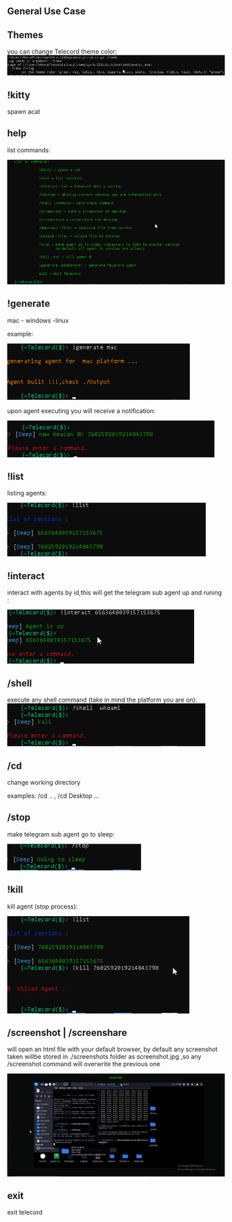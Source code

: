 General Use Case
-----------------

Themes
-------

you can change Telecord theme color:
![alt text](<../images/2024-04-05 04_51_55-C__Windows_System32_cmd.exe.png>)

!kitty
---------- 

spawn acat

help
-------------
list commands:

![alt text](<../images/2024-04-05 04_58_22-telecord.go - telegramc2 - Visual Studio Code.png>)

!generate
----------

mac - windows -linux

example:

![alt text](<../images/2024-04-05 05_04_41-USECASE.md - Telecord - Visual Studio Code.png>)

upon agent executing you will receive a notification:

![alt text](<../images/2024-04-05 05_07_52-C__Windows_System32_cmd.exe - go  run Telecord.go -theme teal.png>)

!list
----------

listing agents:

![alt text](<../images/2024-04-05 05_12_02-C__Windows_System32_cmd.exe - go  run Telecord.go -theme teal.png>)

!interact
-------------

interact with agents by id,this will get the telegram sub agent up and runing :

![alt text](<../images/2024-04-05 05_12_30-C__Windows_System32_cmd.exe - go  run Telecord.go -theme teal.png>)

/shell
--------------

execute any shell command (take in mind the platform you are on):
![alt text](<../images/2024-04-05 05_14_01-C__Windows_System32_cmd.exe - go  run Telecord.go -theme teal.png>)

/cd
-----------------

change working directory

examples: /cd .. , /cd Desktop ...

/stop
-------------

make telegram sub agent go to sleep:

![alt text](<../images/2024-04-05 05_14_29-Kali-Linux-2021.3-vmware-amd64 - VMware Workstation 17 Player (Non-commercial us.png>)

!kill
---------------

kill agent (stop process):

![alt text](<../images/2024-04-05 05_15_28-Kali-Linux-2021.3-vmware-amd64 - VMware Workstation 17 Player (Non-commercial us.png>)


/screenshot | /screenshare
---------------

will open an html file with your default browser, by default any screenshot taken willbe stored in ./screenshots folder as screenshot.jpg ,so any /screenshot command will overwrite the previous one

![alt text](<../images/2024-04-04 15_44_27-.png>)

exit
-----------

exit telecord
